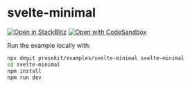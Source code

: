 # svelte-minimal

[![Open in StackBlitz](https://developer.stackblitz.com/img/open_in_stackblitz.svg)](https://stackblitz.com/github/prosekit/examples/tree/master/svelte-minimal)
[![Open with CodeSandbox](https://assets.codesandbox.io/github/button-edit-lime.svg)](https://codesandbox.io/p/sandbox/github/prosekit/examples/tree/master/svelte-minimal)

Run the example locally with:

```bash
npx degit prosekit/examples/svelte-minimal svelte-minimal
cd svelte-minimal
npm install
npm run dev
```
